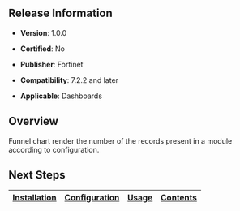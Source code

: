 ## Release Information

- **Version**: 1.0.0

- **Certified**: No

- **Publisher**: Fortinet  

- **Compatibility**: 7.2.2 and later

- **Applicable**: Dashboards


## Overview

Funnel chart render the number of the records present in a module according to configuration.

## Next Steps

| [Installation](./docs/setup.md#installation) | [Configuration](./docs/setup.md#configuration) | [Usage](./docs/usage.md) | [Contents](./docs/contents.md) |
|----------------------------------------------|------------------------------------------------|--------------------------|--------------------------------|

